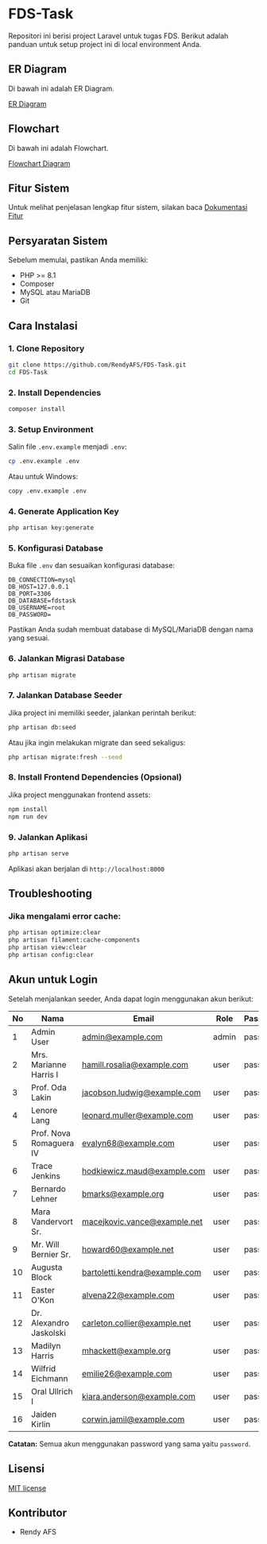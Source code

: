# FDS-Task

Repositori ini berisi project Laravel untuk tugas FDS. Berikut adalah panduan untuk setup project ini di local environment Anda.


## ER Diagram

Di bawah ini adalah ER Diagram.

[ER Diagram](./dokumen/erd.png)

## Flowchart

Di bawah ini adalah Flowchart.

[Flowchart Diagram](./dokumen/flowchart.png)

## Fitur Sistem

Untuk melihat penjelasan lengkap fitur sistem, silakan baca [Dokumentasi Fitur](./dokumen/penjelasan_fitur.md)

## Persyaratan Sistem

Sebelum memulai, pastikan Anda memiliki:
- PHP >= 8.1
- Composer
- MySQL atau MariaDB
- Git

## Cara Instalasi

### 1. Clone Repository

```bash
git clone https://github.com/RendyAFS/FDS-Task.git
cd FDS-Task
```

### 2. Install Dependencies

```bash
composer install
```

### 3. Setup Environment

Salin file `.env.example` menjadi `.env`:

```bash
cp .env.example .env
```

Atau untuk Windows:
```bash
copy .env.example .env
```

### 4. Generate Application Key

```bash
php artisan key:generate
```

### 5. Konfigurasi Database

Buka file `.env` dan sesuaikan konfigurasi database:

```
DB_CONNECTION=mysql
DB_HOST=127.0.0.1
DB_PORT=3306
DB_DATABASE=fdstask
DB_USERNAME=root
DB_PASSWORD=
```

Pastikan Anda sudah membuat database di MySQL/MariaDB dengan nama yang sesuai.

### 6. Jalankan Migrasi Database

```bash
php artisan migrate
```

### 7. Jalankan Database Seeder

Jika project ini memiliki seeder, jalankan perintah berikut:

```bash
php artisan db:seed
```

Atau jika ingin melakukan migrate dan seed sekaligus:

```bash
php artisan migrate:fresh --seed
```

### 8. Install Frontend Dependencies (Opsional)

Jika project menggunakan frontend assets:

```bash
npm install
npm run dev
```

### 9. Jalankan Aplikasi

```bash
php artisan serve
```

Aplikasi akan berjalan di `http://localhost:8000`

## Troubleshooting


### Jika mengalami error cache:

```bash
php artisan optimize:clear
php artisan filament:cache-components
php artisan view:clear
php artisan config:clear
```

## Akun untuk Login

Setelah menjalankan seeder, Anda dapat login menggunakan akun berikut:

| No | Nama                    | Email                         | Role  | Password |
|----|-------------------------|-------------------------------|-------|----------|
| 1  | Admin User              | admin@example.com             | admin | password |
| 2  | Mrs. Marianne Harris I  | hamill.rosalia@example.com    | user  | password |
| 3  | Prof. Oda Lakin         | jacobson.ludwig@example.com   | user  | password |
| 4  | Lenore Lang             | leonard.muller@example.com    | user  | password |
| 5  | Prof. Nova Romaguera IV | evalyn68@example.com          | user  | password |
| 6  | Trace Jenkins           | hodkiewicz.maud@example.com   | user  | password |
| 7  | Bernardo Lehner         | bmarks@example.org            | user  | password |
| 8  | Mara Vandervort Sr.     | macejkovic.vance@example.net  | user  | password |
| 9  | Mr. Will Bernier Sr.    | howard60@example.net          | user  | password |
| 10 | Augusta Block           | bartoletti.kendra@example.com | user  | password |
| 11 | Easter O'Kon            | alvena22@example.com          | user  | password |
| 12 | Dr. Alexandro Jaskolski | carleton.collier@example.net  | user  | password |
| 13 | Madilyn Harris          | mhackett@example.org          | user  | password |
| 14 | Wilfrid Eichmann        | emilie26@example.com          | user  | password |
| 15 | Oral Ullrich I          | kiara.anderson@example.com    | user  | password |
| 16 | Jaiden Kirlin           | corwin.jamil@example.com      | user  | password |

**Catatan:** Semua akun menggunakan password yang sama yaitu `password`.

## Lisensi

[MIT license](https://opensource.org/licenses/MIT)

## Kontributor

- Rendy AFS
